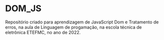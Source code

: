 # DOM_JS
Repositório criado para aprendizagem de JavaScript Dom e Tratamento de erros, na aula de Linguagem de progamação, na escola técnica de eletrônica ETEFMC, no ano de 2022.
